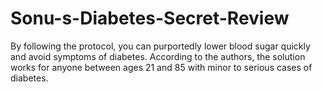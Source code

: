 # Sonu-s-Diabetes-Secret-Review
By following the protocol, you can purportedly lower blood sugar quickly and avoid symptoms of diabetes. According to the authors, the solution works for anyone between ages 21 and 85 with minor to serious cases of diabetes.
